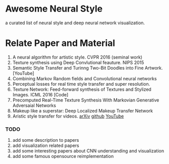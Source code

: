 Awesome Neural Style
========
a curated list of neural style and deep neural network visualization.

# Relate Paper and Material
1. A neural algorithm for artistic style. CVPR 2016 (seminal work)
2. Texture synthesis using Deep Convlutional feauture. NIPS 2015
3. Semantic Style Transfer and Turinng Two-Bit Doodles into Fine Artwork. [YouTube]
4. Combining Markov Random fields and Convolutional neural networks
5. Perceptual losses for real time style transfer and super resolution. 
6. Texture Network: Feed-forward synthesis of Textures and Stylized Images.  ICML 2016 [Code]
7. Precomputed Real-Time Texture Synthesis With Markovian Generative Adversaial Networks
8. Makeup like a superstar: Deep Localized Makeup Transfer Network 
9. Aristic style transfer for videos. [arXiv](http://arxiv.org/abs/1604.08610) [github](https://github.com/manuelruder/artistic-videos) [YouTube](https://www.youtube.com/watch?v=Khuj4ASldmU)


### TODO 
1. add some description to papers
2. add visualization related papers
3. add some interesting papers about CNN understanding and visualization
4. add some famous opensource reimplementation